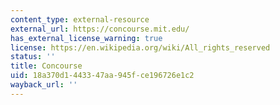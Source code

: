 ```yaml
---
content_type: external-resource
external_url: https://concourse.mit.edu/
has_external_license_warning: true
license: https://en.wikipedia.org/wiki/All_rights_reserved
status: ''
title: Concourse
uid: 18a370d1-4433-47aa-945f-ce196726e1c2
wayback_url: ''
---
```

